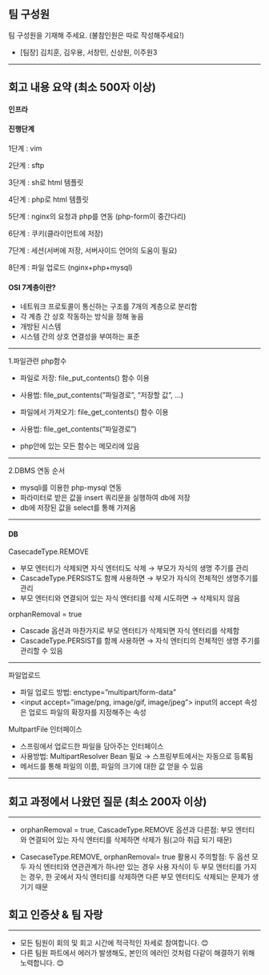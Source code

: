 팀 구성원
---
팀 구성원을 기재해 주세요. (불참인원은 따로 작성해주세요!)
- [팀장] 김치훈, 김우용, 서창민, 신상원, 이주원3
---

## 회고 내용 요약 (최소 500자 이상)

#### 인프라

#### 진행단계

1단계 : vim

2단계 : sftp

3단계 : sh로 html 템플릿

4단계 : php로 html 템플릿

5단계 : nginx의 요청과 php를 연동 (php-form이 중간다리)

6단계 : 쿠키(클라이언트에 저장)

7단계 : 세션(서버에 저장, 서버사이드 언어의 도움이 필요)

8단계 : 파일 업로드 (nginx+php+mysql)


#### OSI 7계층이란?

- 네트워크 프로토콜이 통신하는 구조를 7개의 계층으로 분리함
- 각 계층 간 상호 작동하는 방식을 정해 놓음
- 개방된 시스템
- 시스템 간의 상호 연결성을 부여하는 표준

---

1.파일관련 php함수

- 파일로 저장: file_put_contents() 함수 이용

- 사용법: file_put_contents(”파일경로”, “저장할 값”, …)


- 파일에서 가져오기: file_get_contents() 함수 이용

- 사용법: file_get_contents(”파일경로”)

* php안에 있는 모든 함수는 메모리에 있음


---

2.DBMS 연동 순서

- mysqli를 이용한 php-mysql 연동
- 파라미터로 받은 값을 insert 쿼리문을 실행하여 db에 저장
- db에 저장된 값을 select를 통해 가져옴

---

#### DB

CasecadeType.REMOVE

- 부모 엔터티가 삭제되면 자식 엔터티도 삭제
→ 부모가 자식의 생명 주기를 관리
- CascadeType.PERSIST도 함께 사용하면
→ 부모가 자식의 전체적인 생명주기를 관리
- 부모 엔터티와 연결되어 있는 자식 엔터티를 삭제 시도하면
→ 삭제되지 않음

orphanRemoval = true

- Cascade 옵션과 마찬가지로 부모 엔터티가 삭제되면 자식 엔터리를 삭제함
- CascadeType.PERSIST를 함께 사용하면
→ 자식 엔터티의 전체적인 생명 주기를 관리할 수 있음

--- 
파일업로드

- 파일 업로드  방법:
enctype=”multipart/form-data”
- <input accept=”image/png, image/gif, image/jpeg”>
input의 accept 속성은 업로드 파일의 확장자를 지정해주는 속성

MultpartFile 인터페이스

- 스프링에서 업로드한 파일을 담아주는 인터페이스
- 사용방법: MultipartResolver Bean 필요
→ 스프링부트에서는 자동으로 등록됨
- 메서드를 통해 파일의 이름, 파일의 크기에 대한 값 얻을 수 있음

---
## 회고 과정에서 나왔던 질문 (최소 200자 이상)
---
- orphanRemoval = true, CascadeType.REMOVE 옵션과 다른점: 
부모 엔터티와 연결되어 있는 자식 엔터티를 삭제하면 삭제가 됨(고아 취급 되기 때문)

- CasecaseType.REMOVE, orphanRemoval= true 활용시 주의할점:
두 옵션 모두 자식 엔터티와 연관관계가 하나만 있는 경우 사용
자식이 두 부모 엔터티를 가지는 경우, 한 곳에서 자식 엔터티를 삭제하면 다른 부모 엔터티도 삭제되는 문제가 생기기 때문

## 회고 인증샷 & 팀 자랑
---
* 모든 팀원이 회의 및 회고 시간에 적극적인 자세로 참여합니다. 😊
* 다른 팀원 파트에서 에러가 발생해도, 본인의 에러인 것처럼 다같이 해결하기 위해 노력합니다. 😊
